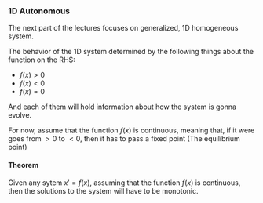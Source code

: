 ### 1D Autonomous

The next part of the lectures focuses on generalized, 1D homogeneous system. 

The behavior of the 1D system determined by the following things about the function on the RHS: 
* $f(x) > 0$
* $f(x) < 0$
* $f(x) = 0$

And each of them will hold information about how the system is gonna evolve. 

For now, assume that the function $f(x)$ is continuous, meaning that, if it were goes from $> 0$ to $<0$, then it has to pass a fixed point (The equilibrium point)

#### Theorem

Given any sytem $x' = f(x)$, assuming that the function $f(x)$ is continuous, then the solutions to the system will have to be monotonic. 
